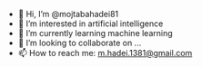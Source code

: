 - 👋 Hi, I’m @mojtabahadei81
- 👀 I’m interested in artificial intelligence
- 🌱 I’m currently learning machine learning
- 💞️ I’m looking to collaborate on ...
- 📫 How to reach me: m.hadei.1381@gmail.com

<!---
mojtabahadei81/mojtabahadei81 is a ✨ special ✨ repository because its `README.md` (this file) appears on your GitHub profile.
You can click the Preview link to take a look at your changes.
--->
